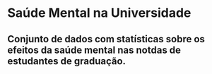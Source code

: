 # Saúde Mental na Universidade

## Conjunto de dados com statísticas sobre os efeitos da saúde mental nas notdas de estudantes de graduação.
